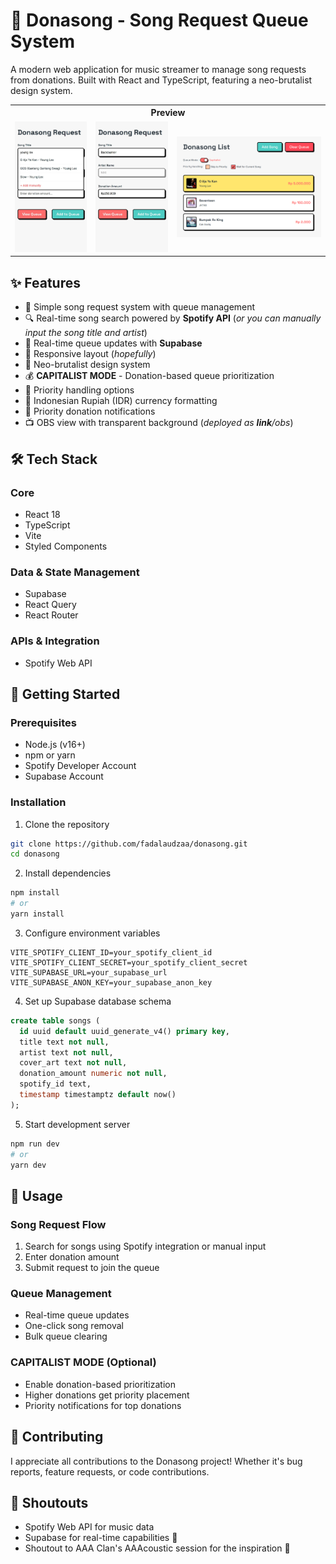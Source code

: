 # 🎵 Donasong - Song Request Queue System

A modern web application for music streamer to manage song requests from donations. Built with React and TypeScript, featuring a neo-brutalist design system.

<table>
  <tr>
    <th colspan="3">Preview</th>

  </tr>
  <tr>
    <td>
      <img src="https://raw.githubusercontent.com/fadalaudzaa/donasong/refs/heads/main/screenshot/ss1.jpg" width="300">
    </td>
    <td>
      <img src="https://raw.githubusercontent.com/fadalaudzaa/donasong/refs/heads/main/screenshot/ss2.jpg" width="300">
    </td>
    <td>
      <img src="https://raw.githubusercontent.com/fadalaudzaa/donasong/refs/heads/main/screenshot/ss3.png" width="600">
    </td>
  </tr>
</table>

## ✨ Features

- 🎵 Simple song request system with queue management
- 🔍 Real-time song search powered by **Spotify API** (*or you can manually input the song title and artist*) 
- 🔄 Real-time queue updates with **Supabase**
- 📱 Responsive layout (*hopefully*)
- 🎨 Neo-brutalist design system
- 💰 **CAPITALIST MODE** - Donation-based queue prioritization
- 🎯 Priority handling options
- 💸 Indonesian Rupiah (IDR) currency formatting
- 🔔 Priority donation notifications
- 📺 OBS view with transparent background (*deployed as **link**/obs*)

## 🛠️ Tech Stack

### Core
- React 18
- TypeScript
- Vite
- Styled Components

### Data & State Management
- Supabase 
- React Query 
- React Router 

### APIs & Integration
- Spotify Web API

## 🚀 Getting Started

### Prerequisites

- Node.js (v16+)
- npm or yarn
- Spotify Developer Account
- Supabase Account

### Installation

1. Clone the repository
```bash
git clone https://github.com/fadalaudzaa/donasong.git
cd donasong
```

2. Install dependencies
```bash
npm install
# or
yarn install
```

3. Configure environment variables
```env
VITE_SPOTIFY_CLIENT_ID=your_spotify_client_id
VITE_SPOTIFY_CLIENT_SECRET=your_spotify_client_secret
VITE_SUPABASE_URL=your_supabase_url
VITE_SUPABASE_ANON_KEY=your_supabase_anon_key
```

4. Set up Supabase database schema
```sql
create table songs (
  id uuid default uuid_generate_v4() primary key,
  title text not null,
  artist text not null,
  cover_art text not null,
  donation_amount numeric not null,
  spotify_id text,
  timestamp timestamptz default now()
);
```

5. Start development server
```bash
npm run dev
# or
yarn dev
```

## 🎯 Usage

### Song Request Flow
1. Search for songs using Spotify integration or manual input
2. Enter donation amount
3. Submit request to join the queue

### Queue Management
- Real-time queue updates
- One-click song removal
- Bulk queue clearing

### CAPITALIST MODE (Optional)
- Enable donation-based prioritization
- Higher donations get priority placement
- Priority notifications for top donations

## 🤝 Contributing

I appreciate all contributions to the Donasong project! Whether it's bug reports, feature requests, or code contributions.

## 🙏 Shoutouts

- Spotify Web API for music data 
- Supabase for real-time capabilities 🚀
- Shoutout to AAA Clan's AAAcoustic session for the inspiration 🙌

